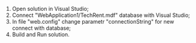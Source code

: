 1. Open solution in Visual Studio;
2. Connect "WebApplication1/TechRent.mdf" database with Visual Studio;
3. In file "web.config" change parametr "connectionString" for new connect with database;
4. Build and Run solution.

